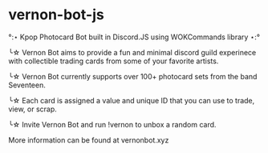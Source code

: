 # vernon-bot-js
°:⋆ Kpop Photocard Bot built in Discord.JS using WOKCommands library ⋆:°

╰☆ Vernon Bot aims to provide a fun and minimal discord guild experinece with collectible trading cards from some of your favorite artists.

╰☆ Vernon Bot currently supports over 100+ photocard sets from the band Seventeen. 

╰☆ Each card is assigned a value and unique ID that you can use to trade, view, or scrap.

╰☆ Invite Vernon Bot and run !vernon to unbox a random card.



More information can be found at vernonbot.xyz
